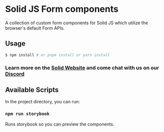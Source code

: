 # Solid JS Form components

A collection of custom form components for Solid JS which utilize the browser's default Form APIs.

## Usage

```bash
$ npm install # or pnpm install or yarn install
```

### Learn more on the [Solid Website](https://solidjs.com) and come chat with us on our [Discord](https://discord.com/invite/solidjs)

## Available Scripts

In the project directory, you can run:

### `npm run storybook`

Runs storybook so you can preview the components.<br>

